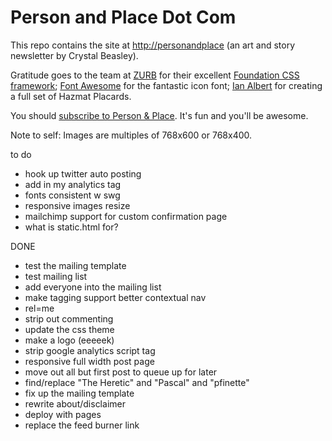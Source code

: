 Person and Place Dot Com
==================

This repo contains the site at [http://personandplace](http://personandplace.com/) (an art and story newsletter by Crystal Beasley).

Gratitude goes to the team at [ZURB](http://zurb.com/) for their excellent [Foundation CSS framework](http://foundation.zurb.com/); [Font Awesome](http://fortawesome.github.com/Font-Awesome/) for the fantastic icon font; [Ian Albert](http://ian-albert.com/hazmat_placards/) for creating a full set of Hazmat Placards.

You should [subscribe to Person &amp; Place](http://personandplace.com/). It's fun and you'll be awesome.

Note to self: Images are multiples of 768x600 or 768x400.


to do

* hook up twitter auto posting
* add in my analytics tag
* fonts consistent w swg
* responsive images resize
* mailchimp support for custom confirmation page
* what is static.html for?

DONE
* test the mailing template
* test mailing list
* add everyone into the mailing list
* make tagging support better contextual nav
* rel=me
* strip out commenting
* update the css theme
* make a logo (eeeeek)
* strip google analytics script tag
* responsive full width post page
* move out all but first post to queue up for later
* find/replace "The Heretic" and "Pascal" and "pfinette"
* fix up the mailing template
* rewrite about/disclaimer
* deploy with pages
* replace the feed burner link
